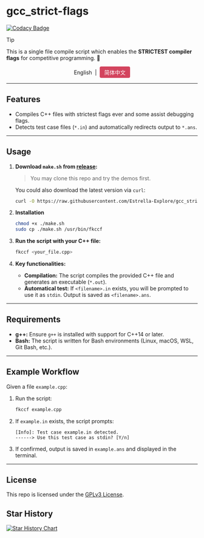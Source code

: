 # **gcc_strict-flags**

[![Codacy Badge](https://app.codacy.com/project/badge/Grade/e96d8a94cfce436aa957c8fe416c9e77)](https://app.codacy.com/gh/Estrella-Explore/gcc_strict-flags/dashboard?utm_source=gh&utm_medium=referral&utm_content=&utm_campaign=Badge_grade)

> [!TIP]
> This is a single file compile script which enables the **STRICTEST compiler flags** for competitive programming. 🚀 

<div align="center">
  English &nbsp|&nbsp 
  <a href="README_zh-CN.md"
     style="
       display: inline-block;
       padding: 5px 12px;
       font-size: 14px;
       color: white;
       background-color: #d3445e;
       border-radius: 4px;
       text-decoration: none;
       ">
   简体中文</a>
</div>

---

## **Features**

- Compiles C++ files with strictest flags ever and some assist debugging flags.
- Detects test case files (`*.in`) and automatically redirects output to `*.ans`.

---

## **Usage**

1. **Download `make.sh` from [release](https://github.com/Estrella-Explore/gcc_strict-flags/releases):**

    > You may clone this repo and try the demos first.
    
    You could also download the latest version via `curl`:
    ```bash
    curl -O https://raw.githubusercontent.com/Estrella-Explore/gcc_strict-flags/main/make.sh
    ```

2. **Installation**

    ```bash
    chmod +x ./make.sh
    sudo cp ./make.sh /usr/bin/fkccf
    ```

3. **Run the script with your C++ file:**

   ```bash
   fkccf <your_file.cpp>
   ```

4. **Key functionalities:**
   - **Compilation:** The script compiles the provided C++ file and generates an executable (`*.out`).
   - **Automatical test:** If `<filename>.in` exists, you will be prompted to use it as `stdin`. Output is saved as `<filename>.ans`.

---

## **Requirements**

- **g++:** Ensure `g++` is installed with support for C++14 or later.
- **Bash:** The script is written for Bash environments (Linux, macOS, WSL, Git Bash, etc.).

---

## **Example Workflow**

Given a file `example.cpp`:

1. Run the script:
   ```bash
   fkccf example.cpp
   ```

2. If `example.in` exists, the script prompts:
   ```text
   [Info]: Test case example.in detected.
   ------> Use this test case as stdin? [Y/n]
   ```

3. If confirmed, output is saved in `example.ans` and displayed in the terminal.

---

## **License**

This repo is licensed under the [GPLv3 License](./LICENCE).  


## Star History

<a href="https://star-history.com/#estrella-explore/gcc_strict-flags&Date">
 <picture>
   <source media="(prefers-color-scheme: dark)" srcset="https://api.star-history.com/svg?repos=estrella-explore/gcc_strict-flags&type=Date&theme=dark" />
   <source media="(prefers-color-scheme: light)" srcset="https://api.star-history.com/svg?repos=estrella-explore/gcc_strict-flags&type=Date" />
   <img alt="Star History Chart" src="https://api.star-history.com/svg?repos=estrella-explore/gcc_strict-flags&type=Date" />
 </picture>
</a>
